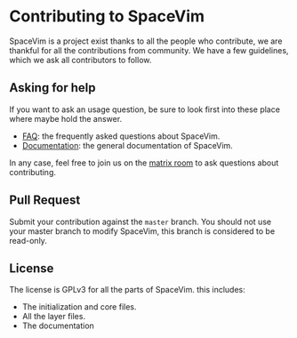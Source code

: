 <!-- Copyright (c) 2016-2022 Wang Shidong & Contributors -->
<!-- Author: Wang Shidong < wsdjeg@outlook.com > -->
<!-- URL: https://spacevim.org -->
<!-- License: GPLv3 -->

# Contributing to SpaceVim

SpaceVim is a project exist thanks to all the people who contribute,
we are thankful for all the contributions from community.
We have a few guidelines, which we ask all contributors to follow.

## Asking for help

If you want to ask an usage question, be sure to look first into these place where maybe hold the answer.

- [FAQ](https://spacevim.org/faq/): the frequently asked questions about SpaceVim.
- [Documentation](spacevim.org/documentation/): the general documentation of SpaceVim.

In any case, feel free to join us on the [matrix room](https://chat.mozilla.org/#/room/#spacevim:matrix.org)
to ask questions about contributing.

## Pull Request

Submit your contribution against the `master` branch. You should not use your master branch
to modify SpaceVim, this branch is considered to be read-only.

## License

The license is GPLv3 for all the parts of SpaceVim. this includes:

- The initialization and core files.
- All the layer files.
- The documentation
